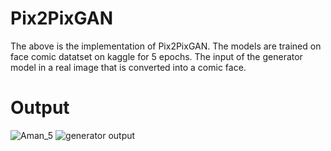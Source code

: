 # Pix2PixGAN

The above is the implementation of Pix2PixGAN. The models are trained on face comic datatset on kaggle for 5 epochs. The input of the generator model in a real image that is converted into a comic face.

# Output
![Aman_5](https://github.com/AmanShamsheerSheikh/Pix2PixGAN/assets/103746505/8a861df1-fd85-41c1-b8e4-a82d96b321d9)
![generator output](https://github.com/AmanShamsheerSheikh/Pix2PixGAN/assets/103746505/b8523910-cbec-4afd-96f2-ad3055f1301d)

